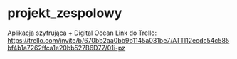 # projekt_zespolowy
Aplikacja szyfrująca + Digital Ocean
Link do Trello: https://trello.com/invite/b/670bb2aa0bb9b1145a031be7/ATTI12ecdc54c585bf4b1a7262ffca1e20bb527B6D77/01i-pz
